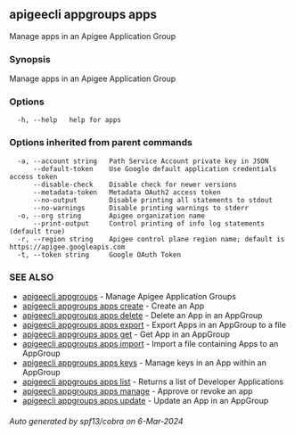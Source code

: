 ## apigeecli appgroups apps

Manage apps in an Apigee Application Group

### Synopsis

Manage apps in an Apigee Application Group

### Options

```
  -h, --help   help for apps
```

### Options inherited from parent commands

```
  -a, --account string   Path Service Account private key in JSON
      --default-token    Use Google default application credentials access token
      --disable-check    Disable check for newer versions
      --metadata-token   Metadata OAuth2 access token
      --no-output        Disable printing all statements to stdout
      --no-warnings      Disable printing warnings to stderr
  -o, --org string       Apigee organization name
      --print-output     Control printing of info log statements (default true)
  -r, --region string    Apigee control plane region name; default is https://apigee.googleapis.com
  -t, --token string     Google OAuth Token
```

### SEE ALSO

* [apigeecli appgroups](apigeecli_appgroups.md)	 - Manage Apigee Application Groups
* [apigeecli appgroups apps create](apigeecli_appgroups_apps_create.md)	 - Create an App
* [apigeecli appgroups apps delete](apigeecli_appgroups_apps_delete.md)	 - Delete an App in an AppGroup
* [apigeecli appgroups apps export](apigeecli_appgroups_apps_export.md)	 - Export Apps in an AppGroup to a file
* [apigeecli appgroups apps get](apigeecli_appgroups_apps_get.md)	 - Get App in an AppGroup
* [apigeecli appgroups apps import](apigeecli_appgroups_apps_import.md)	 - Import a file containing Apps to an AppGroup
* [apigeecli appgroups apps keys](apigeecli_appgroups_apps_keys.md)	 - Manage keys in an App within an AppGroup
* [apigeecli appgroups apps list](apigeecli_appgroups_apps_list.md)	 - Returns a list of Developer Applications
* [apigeecli appgroups apps manage](apigeecli_appgroups_apps_manage.md)	 - Approve or revoke an app
* [apigeecli appgroups apps update](apigeecli_appgroups_apps_update.md)	 - Update an App in an AppGroup

###### Auto generated by spf13/cobra on 6-Mar-2024
